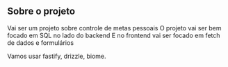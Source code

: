 ## Sobre o projeto
Vai ser um projeto sobre controle de metas pessoais
O projeto vai ser bem focado em SQL no lado do backend
E no frontend vai ser focado em fetch de dados e formulários

Vamos usar fastify, drizzle, biome.
